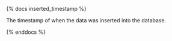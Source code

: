 {% docs inserted_timestamp %}

The timestamp of when the data was inserted into the database.

{% enddocs %}
